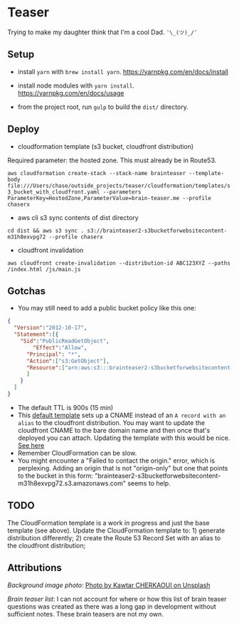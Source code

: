 # Teaser

Trying to make my daughter think that I'm a cool Dad. `¯\_(ツ)_/¯`

## Setup

*   install `yarn` with `brew install yarn`. https://yarnpkg.com/en/docs/install

*   install node modules with `yarn install`. https://yarnpkg.com/en/docs/usage

*   from the project root, run `gulp` to build the `dist/` directory.

## Deploy

*   cloudformation template (s3 bucket, cloudfront distribution)

Required parameter: the hosted zone. This must already be in Route53.

`aws cloudformation create-stack --stack-name brainteaser --template-body file:///Users/chase/outside_projects/teaser/cloudformation/templates/s3_bucket_with_cloudfront.yaml --parameters ParameterKey=HostedZone,ParameterValue=brain-teaser.me --profile chaserx`

*   aws cli s3 sync contents of dist directory

`cd dist && aws s3 sync . s3://brainteaser2-s3bucketforwebsitecontent-m31h8exvpg72 --profile chaserx`

*   cloudfront invalidation

`aws cloudfront create-invalidation --distribution-id ABC123XYZ --paths /index.html /js/main.js`

## Gotchas

* You may still need to add a public bucket policy like this one: 

```JSON
{
  "Version":"2012-10-17",
  "Statement":[{
    "Sid":"PublicReadGetObject",
        "Effect":"Allow",
      "Principal": "*",
      "Action":["s3:GetObject"],
      "Resource":["arn:aws:s3:::brainteaser2-s3bucketforwebsitecontent-m31h8exvpg72/*"
      ]
    }
  ]
}
```

* The default TTL is 900s (15 min)
* This [default template](https://github.com/awslabs/aws-cloudformation-templates/blob/master/aws/services/S3/S3_Website_With_CloudFront_Distribution.yaml) sets up a CNAME instead of an `A record with an alias` to the cloudfront distribution. You may want to update the cloudfront CNAME to the bare domain name and then once that's deployed you can attach. Updating the template with this would be nice. [See here](https://docs.aws.amazon.com/AWSCloudFormation/latest/UserGuide/quickref-route53.html)
* Remember CloudFormation can be slow. 
* You might encounter a "Failed to contact the origin." error, which is perplexing. Adding an origin that is not "origin-only" but one that points to the bucket in this form: "brainteaser2-s3bucketforwebsitecontent-m31h8exvpg72.s3.amazonaws.com" seems to help.

## TODO

The CloudFormation template is a work in progress and just the base template (see above). Update the CloudFormation template to: 1) generate distribution differently; 2) create the Route 53 Record Set with an alias to the cloudfront distribution; 

## Attributions

_Background image photo_: [Photo by Kawtar CHERKAOUI on Unsplash](https://unsplash.com/photos/1Q1P_XpWylY)

_Brain teaser list_: I can not account for where or how this list of brain teaser questions was created as there was a long gap in development without sufficient notes. These brain teasers are not my own.
